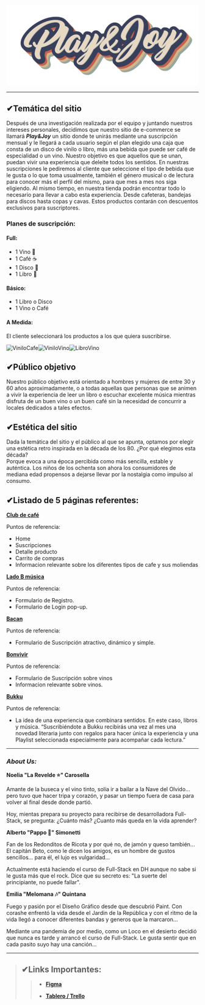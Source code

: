 
![Logo Play And Joy](./public/Logo/logo-transparente.png)

---

## ✔Temática del sitio

Después de una investigación realizada por el equipo y juntando nuestros intereses personales, decidimos que nuestro sitio de e-commerce se llamará ***Play&Joy*** un sitio donde te unirás mediante una suscripción mensual y le llegará a cada usuario según el plan elegido una caja que consta de un disco de vinilo o libro, más una bebida que puede ser café de especialidad o un vino. 
Nuestro objetivo es que aquellos que se unan, puedan vivir una experiencia que deleite todos los sentidos. En nuestras suscripciones le pediremos al cliente que seleccione el tipo de bebida que le gusta o lo que toma usualmente, también el género musical o de lectura para conocer más el perfil del mismo, para que mes a mes nos siga eligiendo. 
Al mismo tiempo, en nuestra tienda podrán encontrar todo lo necesario para llevar a cabo esta experiencia. Desde cafeteras, bandejas para discos hasta copas y cavas.
Estos productos contarán con descuentos exclusivos para suscriptores.

### Planes de suscripción:

#### **Full:**  
- 1 Vino 🍷
- 1 Café ☕
- 1 Disco 🎸
- 1 Libro 📖

#### **Básico:**  
- 1 Libro o Disco 
- 1 Vino o Café

#### **A Medida:**   
El cliente seleccionará los productos a los que quiera suscribirse.

<img src= "https://i.pinimg.com/originals/3f/b6/05/3fb605f50711be5a0ac7ca7010835a0e.jpg" alt= "ViniloCafe" height="70" width= "70"><img src= "https://thumbs.dreamstime.com/z/vinilo-de-cristal-del-vino-43752545.jpg" alt= "ViniloVino" height="70" width= "70"><img src= "https://cloudfront-us-east-1.images.arcpublishing.com/grupoclarin/GJRWMZJVGE4WEMZYMZRTMMZSGI.jpg" alt= "LibroVino" height="70">

## ✔Público objetivo

Nuestro público objetivo está orientado a hombres y mujeres de entre 30 y 60 años aproximadamente, o a todas aquellas que personas que se animen a vivir la experiencia de leer un libro o escuchar excelente  música
mientras disfruta de un buen vino o un buen café sin la necesidad de concurrir a locales dedicados a tales efectos. 

## ✔Estética del sitio

Dada la temática del sitio y el público al que se apunta, optamos por elegir una estética retro inspirada en la década de los 80.
¿Por qué elegimos esta década?  
Porque evoca a una época percibida como más sencilla, estable y auténtica. 
Los niños de los ochenta son ahora los consumidores de mediana edad propensos a dejarse llevar por la nostalgia como impulso al consumo.

## ✔Listado de 5 páginas referentes:

**[Club de café](https://somosclubdecafe.com/)**

Puntos de referencia:
- Home
- Suscripciones
- Detalle producto
- Carrito de compras
- Informacion relevante sobre los diferentes tipos de cafe y sus moliendas

**[Lado B música](https://www.ladobmusica.com.ar/)**

Puntos de referencia:
- Formulario de Registro.
- Formulario de Login pop-up.

**[Bacan](https://www.bacan.com.ar/#/women/step/style)**

Puntos de referencia:
- Formulario de Suscripción atractivo, dinámico y simple.

**[Bonvivir](https://www.bonvivir.com/suscripcion/)**

Puntos de referencia:
- Formulario de Suscripción sobre vinos
- Informacion relevante sobre vinos.

**[Bukku](https://bukku.com.ar/)**

Puntos de referencia:
- La idea de una experiencia que combinara sentidos. En este caso, libros y música.
“Suscribiéndote a Bukku recibirás una vez al mes una novedad literaria junto con regalos para hacer única la experiencia y una Playlist seleccionada especialmente para acompañar cada lectura.”

---

### ***About Us:***

**Noelia "La Revelde ⭐" Carosella**

Amante de la buseca y el vino tinto, solía ir a bailar a la Nave del Olvido... pero tuvo que hacer tripa y corazón, y pasar un tiempo fuera de casa para volver al final desde donde partió.

Hoy, mientas prepara su proyecto para recibirse de desarrolladora Full-Stack, se pregunta: ¿Cuánto más? ¿Cuanto más queda en la vida aprender?

**Alberto "Pappo 🤟" Simonetti**

Fan de los Redonditos de Ricota y por qué no, de jamón y queso también... El capitán Beto, como le dicen los amigos, es un hombre de gustos sencillos... para él, el lujo es vulgaridad...

Actualmente está haciendo el curso de Full-Stack en DH aunque no sabe si le gusta más que el rock. Dice que su secreto es: "La suerte del principiante, no puede fallar".

**Emilia "Melomana 🎶" Quintana**

Fuego y pasión por el Diseño Gráfico desde que descubrió Paint. Con corashe enfrentó la vida desde el Jardin de la República y con el ritmo de la vida llegó a conocer diferentes bandas y generos que la marcaron... 

Mediante una pandemia de por medio, como un Loco en el desierto decidió que nunca es tarde y arrancó el curso de Full-Stack. Le gusta sentir que en cada pasito suyo hay una canción...

---

> ## ✔Links Importantes:
>
>> - **[Figma](https://www.figma.com/file/yFIQr6vCDYEVDsKCzdOX9Q/Play-and-Joy?node-id=9%3A0)**
>>
>> - **[Tablero / Trello](https://trello.com/b/63mA8FXS/playjoy)**